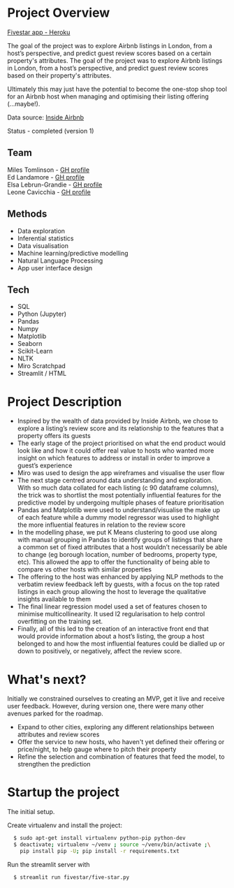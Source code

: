 # Project Overview

[Fivestar app - Heroku](https://fivestar-app.herokuapp.com/)

The goal of the project was to explore Airbnb listings in London, from a host’s perspective, and predict guest review scores based on a certain property's attributes.
The goal of the project was to explore Airbnb listings in London, from a host’s perspective, and predict guest review scores based on their property's attributes.

Ultimately this may just have the potential to become the one-stop shop tool for an Airbnb host when managing and optimising their listing offering (...maybe!).

Data source: [Inside Airbnb](http://insideairbnb.com/)

Status - completed (version 1)

## Team
Miles Tomlinson - [GH profile](https://github.com/milestommo)<br>
Ed Landamore - [GH profile](https://github.com/OrthoLoess)<br>
Elsa Lebrun-Grandie - [GH profile](https://github.com/ElsaLGF)<br>
Leone Cavicchia - [GH profile](https://github.com/leoncav)

## Methods
- Data exploration<br>
- Inferential statistics<br>
- Data visualisation<br>
- Machine learning/predictive modelling<br>
- Natural Language Processing<br>
- App user interface design

## Tech
- SQL<br>
- Python (Jupyter)<br>
- Pandas<br>
- Numpy<br>
- Matplotlib<br>
- Seaborn<br>
- Scikit-Learn<br>
- NLTK<br>
- Miro Scratchpad<br>
- Streamlit / HTML

# Project Description
- Inspired by the wealth of data provided by Inside Airbnb, we chose to explore a listing’s review score and its relationship to the features that a property offers its guests
- The early stage of the project prioritised on what the end product would look like and how it could offer real value to hosts who wanted more insight on which features to address or install in order to improve a guest’s experience
- Miro was used to design the app wireframes and visualise the user flow
- The next stage centred around data understanding and exploration. With so much data collated for each listing (c 90 dataframe columns), the trick was to shortlist the most potentially influential features for the predictive model by undergoing multiple phases of feature prioritisation
- Pandas and Matplotlib were used to understand/visualise the make up of each feature while a dummy model regressor was used to highlight the more influential features in relation to the review score
- In the modelling phase, we put K Means clustering to good use along with manual grouping in Pandas to identify groups of listings that share a common set of fixed attributes that a host wouldn’t necessarily be able to change (eg borough location, number of bedrooms, property type, etc). This allowed the app to offer the functionality of being able to compare vs other hosts with similar properties
- The offering to the host was enhanced by applying NLP methods to the verbatim review feedback left by guests, with a focus on the top rated listings in each group allowing the host to leverage the qualitative insights available to them
- The final linear regression model used a set of features chosen to minimise multicollinearity. It used l2 regularisation to help control overfitting on the training set.
- Finally, all of this led to the creation of an interactive front end that would provide information about a host’s listing, the group a host belonged to and how the most influential features could be dialled up or down to positively, or negatively, affect the review score.

# What's next?
Initially we constrained ourselves to creating an MVP, get it live and receive user feedback. However, during version one, there were many other avenues parked for the roadmap.
- Expand to other cities, exploring any different relationships between attributes and review scores
- Offer the service to new hosts, who haven't yet defined their offering or price/night, to help gauge where to pitch their property
- Refine the selection and combination of features that feed the model, to strengthen the prediction

# Startup the project

The initial setup.

Create virtualenv and install the project:
```bash
  $ sudo apt-get install virtualenv python-pip python-dev
  $ deactivate; virtualenv ~/venv ; source ~/venv/bin/activate ;\
    pip install pip -U; pip install -r requirements.txt
```

Run the streamlit server with
```bash
  $ streamlit run fivestar/five-star.py
```

